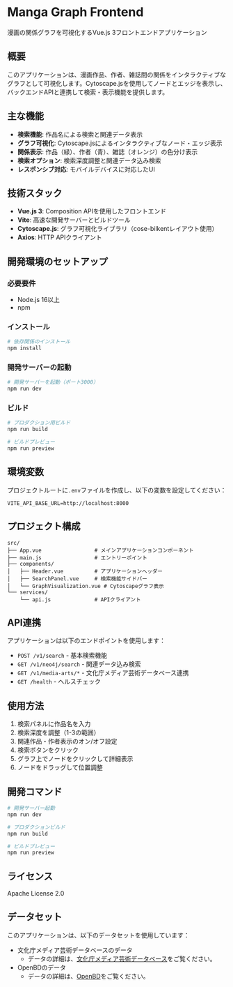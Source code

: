 # Manga Graph Frontend

漫画の関係グラフを可視化するVue.js 3フロントエンドアプリケーション

## 概要

このアプリケーションは、漫画作品、作者、雑誌間の関係をインタラクティブなグラフとして可視化します。Cytoscape.jsを使用してノードとエッジを表示し、バックエンドAPIと連携して検索・表示機能を提供します。

## 主な機能

- **検索機能**: 作品名による検索と関連データ表示
- **グラフ可視化**: Cytoscape.jsによるインタラクティブなノード・エッジ表示
- **関係表示**: 作品（緑）、作者（青）、雑誌（オレンジ）の色分け表示
- **検索オプション**: 検索深度調整と関連データ込み検索
- **レスポンシブ対応**: モバイルデバイスに対応したUI

## 技術スタック

- **Vue.js 3**: Composition APIを使用したフロントエンド
- **Vite**: 高速な開発サーバーとビルドツール
- **Cytoscape.js**: グラフ可視化ライブラリ（cose-bilkentレイアウト使用）
- **Axios**: HTTP APIクライアント

## 開発環境のセットアップ

### 必要要件

- Node.js 16以上
- npm

### インストール

```bash
# 依存関係のインストール
npm install
```

### 開発サーバーの起動

```bash
# 開発サーバーを起動（ポート3000）
npm run dev
```

### ビルド

```bash
# プロダクション用ビルド
npm run build

# ビルドプレビュー
npm run preview
```

## 環境変数

プロジェクトルートに`.env`ファイルを作成し、以下の変数を設定してください：

```env
VITE_API_BASE_URL=http://localhost:8000
```

## プロジェクト構成

```
src/
├── App.vue                 # メインアプリケーションコンポーネント
├── main.js                 # エントリーポイント
├── components/
│   ├── Header.vue          # アプリケーションヘッダー
│   ├── SearchPanel.vue     # 検索機能サイドバー
│   └── GraphVisualization.vue # Cytoscapeグラフ表示
└── services/
    └── api.js              # APIクライアント
```

## API連携

アプリケーションは以下のエンドポイントを使用します：

- `POST /v1/search` - 基本検索機能
- `GET /v1/neo4j/search` - 関連データ込み検索
- `GET /v1/media-arts/*` - 文化庁メディア芸術データベース連携
- `GET /health` - ヘルスチェック

## 使用方法

1. 検索パネルに作品名を入力
2. 検索深度を調整（1-3の範囲）
3. 関連作品・作者表示のオン/オフ設定
4. 検索ボタンをクリック
5. グラフ上でノードをクリックして詳細表示
6. ノードをドラッグして位置調整

## 開発コマンド

```bash
# 開発サーバー起動
npm run dev

# プロダクションビルド
npm run build

# ビルドプレビュー
npm run preview
```

## ライセンス
Apache License 2.0

## データセット
このアプリケーションは、以下のデータセットを使用しています：
- 文化庁メディア芸術データベースのデータ
  - データの詳細は、[文化庁メディア芸術データベース](https://mediaarts-db.bunka.go.jp/)をご覧ください。
- OpenBDのデータ
  - データの詳細は、[OpenBD](https://openbd.jp/)をご覧ください。
